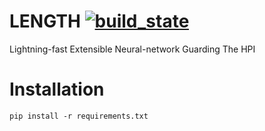 # LENGTH [![build_state](https://travis-ci.org/HPI-DeepLearning/length.svg?branch=master)](https://travis-ci.org/HPI-DeepLearning/length)
Lightning-fast Extensible Neural-network Guarding The HPI

# Installation

`pip install -r requirements.txt`
